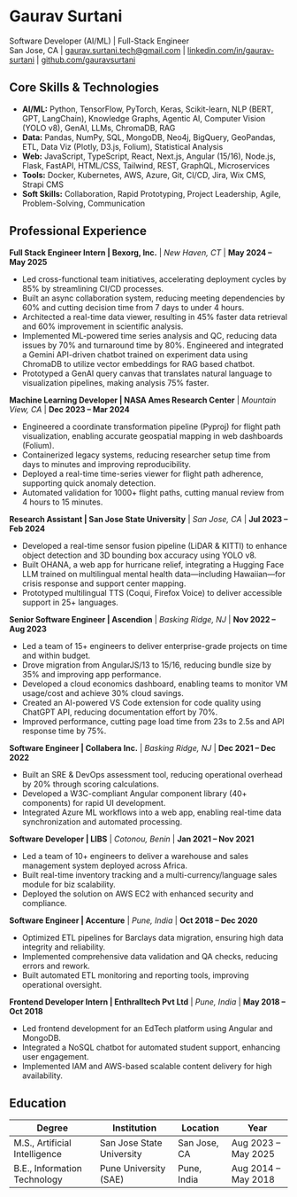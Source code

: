# Gaurav Surtani
Software Developer (AI/ML) | Full-Stack Engineer  
San Jose, CA | gaurav.surtani.tech@gmail.com | [linkedin.com/in/gaurav-surtani](https://www.linkedin.com/in/gaurav-surtani) | [github.com/gauravsurtani](https://github.com/gauravsurtani)

## Core Skills & Technologies
- **AI/ML:** Python, TensorFlow, PyTorch, Keras, Scikit-learn, NLP (BERT, GPT, LangChain), Knowledge Graphs, Agentic AI, Computer Vision (YOLO v8), GenAI, LLMs, ChromaDB, RAG
- **Data:** Pandas, NumPy, SQL, MongoDB, Neo4j, BigQuery, GeoPandas, ETL, Data Viz (Plotly, D3.js, Folium), Statistical Analysis
- **Web:** JavaScript, TypeScript, React, Next.js, Angular (15/16), Node.js, Flask, FastAPI, HTML/CSS, Tailwind, REST, GraphQL, Microservices
- **Tools:** Docker, Kubernetes, AWS, Azure, Git, CI/CD, Jira, Wix CMS, Strapi CMS
- **Soft Skills:** Collaboration, Rapid Prototyping, Project Leadership, Agile, Problem-Solving, Communication

## Professional Experience

**Full Stack Engineer Intern | Bexorg, Inc.** | _New Haven, CT_ | **May 2024 – May 2025**

- Led cross-functional team initiatives, accelerating deployment cycles by 85% by streamlining CI/CD processes.
- Built an async collaboration system, reducing meeting dependencies by 60% and cutting decision time from 7 days to under 4 hours.
- Architected a real-time data viewer, resulting in 45% faster data retrieval and 60% improvement in scientific analysis.
- Implemented ML-powered time series analysis and QC, reducing data issues by 70% and turnaround time by 80%.
Engineered and integrated a Gemini API-driven chatbot trained on experiment data using ChromaDB to utilize vector embeddings for RAG based chatbot.
- Prototyped a GenAI query canvas that translates natural language to visualization pipelines, making analysis 75% faster.

**Machine Learning Developer | NASA Ames Research Center** | _Mountain View, CA_ | **Dec 2023 – Mar 2024**  

- Engineered a coordinate transformation pipeline (Pyproj) for flight path visualization, enabling accurate geospatial mapping in web dashboards (Folium).
- Containerized legacy systems, reducing researcher setup time from days to minutes and improving reproducibility.
- Deployed a real-time time-series viewer for flight path adherence, supporting quick anomaly detection.
- Automated validation for 1000+ flight paths, cutting manual review from 4 hours to 15 minutes.

**Research Assistant | San Jose State University** | _San Jose, CA_ | **Jul 2023 – Feb 2024**  

- Developed a real-time sensor fusion pipeline (LiDAR & KITTI) to enhance object detection and 3D bounding box accuracy using YOLO v8.
- Built OHANA, a web app for hurricane relief, integrating a Hugging Face LLM trained on multilingual mental health data—including Hawaiian—for crisis response and support center mapping.
- Prototyped multilingual TTS (Coqui, Firefox Voice) to deliver accessible support in 25+ languages.

**Senior Software Engineer | Ascendion** | _Basking Ridge, NJ_ | **Nov 2022 – Aug 2023**  

- Led a team of 15+ engineers to deliver enterprise-grade projects on time and within budget.
- Drove migration from AngularJS/13 to 15/16, reducing bundle size by 35% and improving app performance.
- Developed a cloud economics dashboard, enabling teams to monitor VM usage/cost and achieve 30% cloud savings.
- Created an AI-powered VS Code extension for code quality using ChatGPT API, reducing documentation effort by 70%.
- Improved performance, cutting page load time from 23s to 2.5s and API response time by 75%.

**Software Engineer | Collabera Inc.** | _Basking Ridge, NJ_ | **Dec 2021 – Dec 2022**  

- Built an SRE & DevOps assessment tool, reducing operational overhead by 20% through scoring calculations.
- Developed a W3C-compliant Angular component library (40+ components) for rapid UI development.
- Integrated Azure ML workflows into a web app, enabling real-time data synchronization and automated processing.

**Software Developer | LIBS** | _Cotonou, Benin_ | **Jan 2021 – Nov 2021** 

- Led a team of 10+ engineers to deliver a warehouse and sales management system deployed across Africa.
- Built real-time inventory tracking and a multi-currency/language sales module for biz scalability.
- Deployed the solution on AWS EC2 with enhanced security and compliance.

**Software Engineer | Accenture** | _Pune, India_ | **Oct 2018 – Dec 2020**  

- Optimized ETL pipelines for Barclays data migration, ensuring high data integrity and reliability.
- Implemented comprehensive data validation and QA checks, reducing errors and rework.
- Built automated ETL monitoring and reporting tools, improving operational oversight.

**Frontend Developer Intern | Enthralltech Pvt Ltd** | _Pune, India_ | **May 2018 – Oct 2018**  

- Led frontend development for an EdTech platform using Angular and MongoDB.
- Integrated a NoSQL chatbot for automated student support, enhancing user engagement.
- Implemented IAM and AWS-based scalable content delivery for high availability.

## Education

| Degree                        | Institution                | Location     | Year                    |
|-------------------------------|----------------------------|--------------|-------------------------|
| M.S., Artificial Intelligence | San Jose State University  | San Jose, CA | Aug 2023 – May 2025     |
| B.E., Information Technology  | Pune University (SAE)      | Pune, India  | Aug 2014 – May 2018     |
